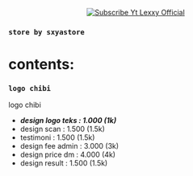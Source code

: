 <p align="center">
    <a href="https://Bisnisokteto.github.io">
        <img
            src="https://readme-typing-svg.herokuapp.com?size=15&width=280&lines=Welcome+to+sxyastore"
            alt="Subscribe Yt Lexxy Official"
        />
    </a>

### ```store by sxyastore```
# contents:

### ```logo chibi```
logo chibi
- ***design logo teks : 1.000 (1k)***
- design scan : 1.500 (1.5k)
- testimoni : 1.500 (1.5k)
- design fee admin : 3.000 (3k)
- design price dm : 4.000 (4k)
- design result : 1.500 (1.5k)
